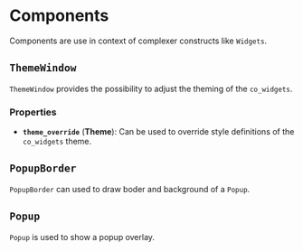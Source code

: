 <!--
SPDX-FileCopyrightText: 2022 Florian Blasius <co_sl@tutanota.com>
SPDX-License-Identifier: MIT
-->

# Components

Components are use in context of complexer constructs like `Widgets`.

## `ThemeWindow`

`ThemeWindow` provides the possibility to adjust the theming of the `co_widgets`.

### Properties

* **`theme_override`** (**Theme**): Can be used to override style definitions of the `co_widgets` theme.

## `PopupBorder`

`PopupBorder` can used to draw boder and background of a `Popup`.

## `Popup`

`Popup` is used to show a popup overlay.